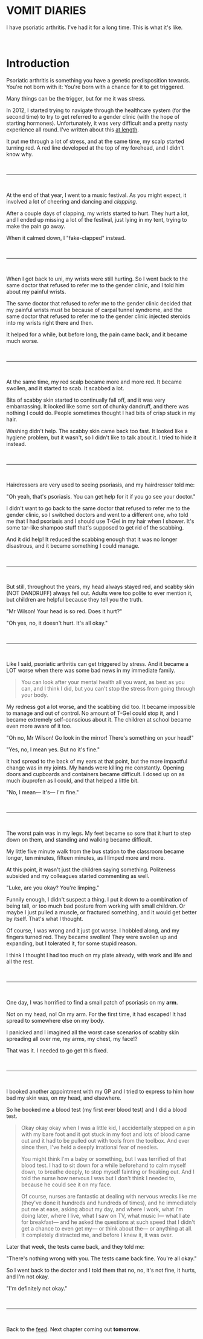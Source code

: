 # VOMIT DIARIES

I have psoriatic arthritis. I've had it for a long time. This is what it's like. 

<br>

# Introduction

Psoriatic arthritis is something you have a genetic predisposition towards. You're not born with it: You're born with a chance for it to get triggered.

Many things can be the trigger, but for me it was stress. 

In 2012, I started trying to navigate through the healthcare system (for the second time) to try to get referred to a gender clinic (with the hope of starting hormones). Unfortunately, it was very difficult and a pretty nasty experience all round. I've written about this [at length](https://www.todepond.com/wikiblogarden/health/conversion-therapy/).

It put me through a lot of stress, and at the same time, my scalp started turning red. A red line developed at the top of my forehead, and I didn't know why. 

<br>

<hr>

<br>

At the end of that year, I went to a music festival. As you might expect, it involved a lot of cheering and dancing and *clapping*.

After a couple days of clapping, my wrists started to hurt. They hurt a lot, and I ended up missing a lot of the festival, just lying in my tent, trying to make the pain go away. 

When it calmed down, I "fake-clapped" instead. 

<br>

<hr>

<br>

When I got back to uni, my wrists were still hurting. So I went back to the same doctor that refused to refer me to the gender clinic, and I told him about my painful wrists. 

The same doctor that refused to refer me to the gender clinic decided that my painful wrists must be because of carpal tunnel syndrome, and the same doctor that refused to refer me to the gender clinic injected steroids into my wrists right there and then. 

It helped for a while, but before long, the pain came back, and it became much worse. 

<br>

<hr>

<br>

At the same time, my red scalp became more and more red. It became swollen, and it started to scab. It scabbed a lot.

Bits of scabby skin started to continually fall off, and it was very embarrassing. It looked like some sort of chunky dandruff, and there was nothing I could do. People sometimes thought I had bits of crisp stuck in my hair.

Washing didn't help. The scabby skin came back too fast. It looked like a hygiene problem, but it wasn't, so I didn't like to talk about it. I tried to hide it instead.

<br>

<hr>

<br>

Hairdressers are very used to seeing psoriasis, and my hairdresser told me: 

"Oh yeah, that's psoriasis. You can get help for it if you go see your doctor."

I didn't want to go back to the same doctor that refused to refer me to the gender clinic, so I switched doctors and went to a different one, who told me that I had psoriasis and I should use T-Gel in my hair when I shower. It's some tar-like shampoo stuff that's supposed to get rid of the scabbing.

And it did help! It reduced the scabbing enough that it was no longer disastrous, and it became something I could manage.

<br>

<hr>

<br>

But still, throughout the years, my head always stayed red, and scabby skin (NOT DANDRUFF) always fell out. Adults were too polite to ever mention it, but children are helpful because they tell you the truth.

"Mr Wilson! Your head is so red. Does it hurt?"

"Oh yes, no, it doesn't hurt. It's all okay."

<br>

<hr>

<br> 

Like I said, psoriatic arthritis can get triggered by stress. And it became a LOT worse when there was some bad news in my immediate family.

> You can look after your mental health all you want, as best as you can, and I think I did, but you can't stop the stress from going through your body.

My redness got a lot worse, and the scabbing did too. It became impossible to manage and out of control. No amount of T-Gel could stop it, and I became extremely self-conscious about it. The children at school became even more aware of it too.

"Oh no, Mr Wilson! Go look in the mirror! There's something on your head!"

"Yes, no, I mean yes. But no it's fine."

It had spread to the back of my ears at that point, but the more impactful change was in my joints. My hands were killing me constantly. Opening doors and cupboards and containers became difficult. I dosed up on as much ibuprofen as I could, and that helped a little bit.

"No, I mean— it's— I'm fine."

<br>

<hr>

<br>

The worst pain was in my legs. My feet became so sore that it hurt to step down on them, and standing and walking became difficult. 

My little five minute walk from the bus station to the classroom became longer, ten minutes, fifteen minutes, as I limped more and more. 

At this point, it wasn't just the children saying something. Politeness subsided and my colleagues started commenting as well.

"Luke, are you okay? You're limping."

Funnily enough, I didn't suspect a thing. I put it down to a combination of being tall, or too much bad posture from working with small children. Or maybe I just pulled a muscle, or fractured something, and it would get better by itself. That's what I thought. 

Of course, I was wrong and it just got worse. I hobbled along, and my fingers turned red. They became swollen! They were swollen up and expanding, but I tolerated it, for some stupid reason.

I think I thought I had too much on my plate already, with work and life and all the rest.

<br>

<hr>

<br> 

One day, I was horrified to find a small patch of psoriasis on my **arm**. 

Not on my head, no! On my arm. For the first time, it had escaped! It had spread to somewhere else on my body. 

I panicked and I imagined all the worst case scenarios of scabby skin spreading all over me, my arms, my chest, my face!?

That was it. I needed to go get this fixed.

<br>

<hr>

<br> 

I booked another appointment with my GP and I tried to express to him how bad my skin was, on my head, and elsewhere.

So he booked me a blood test (my first ever blood test) and I did a blood test. 

> Okay okay okay when I was a little kid, I accidentally stepped on a pin with my bare foot and it got stuck in my foot and lots of blood came out and it had to be pulled out with tools from the toolbox. And ever since then, I've held a deeply irrational fear of needles. 
> 
> You might think I'm a baby or something, but I was terrified of that blood test. I had to sit down for a while beforehand to calm myself down, to breathe deeply, to stop myself fainting or freaking out. And I told the nurse how nervous I was but I don't think I needed to, because he could see it on my face.
> 
> Of course, nurses are fantastic at dealing with nervous wrecks like me (they've done it hundreds and hundreds of times), and he immediately put me at ease, asking about my day, and where I work, what I'm doing later, where I live, what I saw on TV, what music I— what I ate for breakfast— and he asked the questions at such speed that I didn't get a chance to even get my— or think about the— or anything at all. It completely distracted me, and before I knew it, it was over.

Later that week, the tests came back, and they told me:

"There's nothing wrong with you. The tests came back fine. You're all okay."

So I went back to the doctor and I told them that no, no, it's not fine, it hurts, and I'm not okay.

"I'm definitely not okay."

<br>

<hr>

<br>

Back to the [feed](/feed). Next chapter coming out **tomorrow**.
